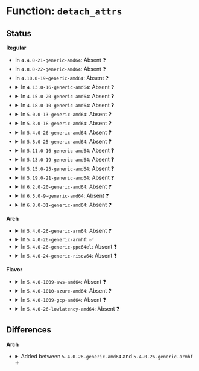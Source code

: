 # Function: <code>detach_attrs</code>

## Status
<b>Regular</b>
<ul>
<li>
In <code>4.4.0-21-generic-amd64</code>: Absent ❓
</li>
<li>
In <code>4.8.0-22-generic-amd64</code>: Absent ❓
</li>
<li>
In <code>4.10.0-19-generic-amd64</code>: Absent ❓
</li>
<li>
<details>
<summary>In <code>4.13.0-16-generic-amd64</code>: Absent ❓</summary>

```json
{
  "name": "detach_attrs",
  "collision_type": "Unique Static",
  "inline_type": "Selective",
  "funcs": [
    {
      "addr": 18446744071581857904,
      "name": "detach_attrs",
      "external": false,
      "loc": "fs/configfs/dir.c:556",
      "file": "fs/configfs/dir.c",
      "inline": "not declared, inlined",
      "caller_inline": [],
      "caller_func": [
        "fs/configfs/dir.c:configfs_rmdir",
        "fs/configfs/dir.c:configfs_detach_group"
      ]
    }
  ],
  "symbols": [
    {
      "addr": 18446744071581857904,
      "name": "detach_attrs.isra.21",
      "section": ".text",
      "bind": "STB_LOCAL",
      "size": 270
    }
  ]
}
```
</details>
</li>
<li>
<details>
<summary>In <code>4.15.0-20-generic-amd64</code>: Absent ❓</summary>

```json
{
  "name": "detach_attrs",
  "collision_type": "Unique Static",
  "inline_type": "Selective",
  "funcs": [
    {
      "addr": 18446744071582007792,
      "name": "detach_attrs",
      "external": false,
      "loc": "fs/configfs/dir.c:556",
      "file": "fs/configfs/dir.c",
      "inline": "not declared, inlined",
      "caller_inline": [],
      "caller_func": [
        "fs/configfs/dir.c:configfs_rmdir",
        "fs/configfs/dir.c:configfs_detach_group"
      ]
    }
  ],
  "symbols": [
    {
      "addr": 18446744071582007792,
      "name": "detach_attrs.isra.21",
      "section": ".text",
      "bind": "STB_LOCAL",
      "size": 270
    }
  ]
}
```
</details>
</li>
<li>
<details>
<summary>In <code>4.18.0-10-generic-amd64</code>: Absent ❓</summary>

```json
{
  "name": "detach_attrs",
  "collision_type": "Unique Static",
  "inline_type": "Selective",
  "funcs": [
    {
      "addr": 18446744071582194992,
      "name": "detach_attrs",
      "external": false,
      "loc": "fs/configfs/dir.c:556",
      "file": "fs/configfs/dir.c",
      "inline": "not declared, inlined",
      "caller_inline": [],
      "caller_func": [
        "fs/configfs/dir.c:configfs_rmdir",
        "fs/configfs/dir.c:configfs_detach_group"
      ]
    }
  ],
  "symbols": [
    {
      "addr": 18446744071582194992,
      "name": "detach_attrs.isra.25",
      "section": ".text",
      "bind": "STB_LOCAL",
      "size": 263
    }
  ]
}
```
</details>
</li>
<li>
<details>
<summary>In <code>5.0.0-13-generic-amd64</code>: Absent ❓</summary>

```json
{
  "name": "detach_attrs",
  "collision_type": "Unique Static",
  "inline_type": "Selective",
  "funcs": [
    {
      "addr": 18446744071582289424,
      "name": "detach_attrs",
      "external": false,
      "loc": "fs/configfs/dir.c:556",
      "file": "fs/configfs/dir.c",
      "inline": "not declared, inlined",
      "caller_inline": [],
      "caller_func": [
        "fs/configfs/dir.c:configfs_rmdir",
        "fs/configfs/dir.c:configfs_detach_group"
      ]
    }
  ],
  "symbols": [
    {
      "addr": 18446744071582289424,
      "name": "detach_attrs.isra.26",
      "section": ".text",
      "bind": "STB_LOCAL",
      "size": 263
    }
  ]
}
```
</details>
</li>
<li>
<details>
<summary>In <code>5.3.0-18-generic-amd64</code>: Absent ❓</summary>

```json
{
  "name": "detach_attrs",
  "collision_type": "Unique Static",
  "inline_type": "Selective",
  "funcs": [
    {
      "addr": 0,
      "name": "detach_attrs",
      "external": false,
      "loc": "fs/configfs/dir.c:572",
      "file": "fs/configfs/dir.c",
      "inline": "not declared, inlined",
      "caller_inline": [],
      "caller_func": [
        "fs/configfs/dir.c:configfs_rmdir",
        "fs/configfs/dir.c:configfs_detach_group"
      ]
    }
  ],
  "symbols": [
    {
      "addr": 18446744071582456816,
      "name": "detach_attrs.isra.0",
      "section": ".text",
      "bind": "STB_LOCAL",
      "size": 297
    },
    {
      "addr": 18446744071582463452,
      "name": "detach_attrs.isra.0.cold",
      "section": ".text",
      "bind": "STB_LOCAL",
      "size": 19
    }
  ]
}
```
</details>
</li>
<li>
<details>
<summary>In <code>5.4.0-26-generic-amd64</code>: Absent ❓</summary>

```json
{
  "name": "detach_attrs",
  "collision_type": "Unique Static",
  "inline_type": "Selective",
  "funcs": [
    {
      "addr": 18446744071582556640,
      "name": "detach_attrs",
      "external": false,
      "loc": "fs/configfs/dir.c:567",
      "file": "fs/configfs/dir.c",
      "inline": "not declared, inlined",
      "caller_inline": [],
      "caller_func": [
        "fs/configfs/dir.c:configfs_rmdir",
        "fs/configfs/dir.c:configfs_detach_group"
      ]
    }
  ],
  "symbols": [
    {
      "addr": 18446744071582556640,
      "name": "detach_attrs.isra.0",
      "section": ".text",
      "bind": "STB_LOCAL",
      "size": 290
    }
  ]
}
```
</details>
</li>
<li>
<details>
<summary>In <code>5.8.0-25-generic-amd64</code>: Absent ❓</summary>

```json
{
  "name": "detach_attrs",
  "collision_type": "Unique Static",
  "inline_type": "Selective",
  "funcs": [
    {
      "addr": 18446744071582861920,
      "name": "detach_attrs",
      "external": false,
      "loc": "fs/configfs/dir.c:567",
      "file": "fs/configfs/dir.c",
      "inline": "not declared, inlined",
      "caller_inline": [],
      "caller_func": [
        "fs/configfs/dir.c:configfs_unregister_subsystem",
        "fs/configfs/dir.c:configfs_unregister_group",
        "fs/configfs/dir.c:configfs_rmdir",
        "fs/configfs/dir.c:configfs_rmdir"
      ]
    }
  ],
  "symbols": [
    {
      "addr": 18446744071582861920,
      "name": "detach_attrs.isra.0",
      "section": ".text",
      "bind": "STB_LOCAL",
      "size": 316
    }
  ]
}
```
</details>
</li>
<li>
<details>
<summary>In <code>5.11.0-16-generic-amd64</code>: Absent ❓</summary>

```json
{
  "name": "detach_attrs",
  "collision_type": "Unique Static",
  "inline_type": "Selective",
  "funcs": [
    {
      "addr": 18446744071582934912,
      "name": "detach_attrs",
      "external": false,
      "loc": "fs/configfs/dir.c:568",
      "file": "fs/configfs/dir.c",
      "inline": "not declared, inlined",
      "caller_inline": [],
      "caller_func": [
        "fs/configfs/dir.c:configfs_unregister_subsystem",
        "fs/configfs/dir.c:configfs_unregister_group",
        "fs/configfs/dir.c:configfs_rmdir",
        "fs/configfs/dir.c:configfs_rmdir"
      ]
    }
  ],
  "symbols": [
    {
      "addr": 18446744071582934912,
      "name": "detach_attrs.isra.0",
      "section": ".text",
      "bind": "STB_LOCAL",
      "size": 316
    }
  ]
}
```
</details>
</li>
<li>
<details>
<summary>In <code>5.13.0-19-generic-amd64</code>: Absent ❓</summary>

```json
{
  "name": "detach_attrs",
  "collision_type": "Unique Static",
  "inline_type": "Selective",
  "funcs": [
    {
      "addr": 18446744071582962368,
      "name": "detach_attrs",
      "external": false,
      "loc": "fs/configfs/dir.c:566",
      "file": "fs/configfs/dir.c",
      "inline": "not declared, inlined",
      "caller_inline": [],
      "caller_func": [
        "fs/configfs/dir.c:configfs_unregister_subsystem",
        "fs/configfs/dir.c:configfs_unregister_group",
        "fs/configfs/dir.c:configfs_rmdir",
        "fs/configfs/dir.c:configfs_rmdir"
      ]
    }
  ],
  "symbols": [
    {
      "addr": 18446744071582962368,
      "name": "detach_attrs.isra.0",
      "section": ".text",
      "bind": "STB_LOCAL",
      "size": 316
    }
  ]
}
```
</details>
</li>
<li>
<details>
<summary>In <code>5.15.0-25-generic-amd64</code>: Absent ❓</summary>

```json
{
  "name": "detach_attrs",
  "collision_type": "Unique Static",
  "inline_type": "Selective",
  "funcs": [
    {
      "addr": 18446744071583297984,
      "name": "detach_attrs",
      "external": false,
      "loc": "fs/configfs/dir.c:549",
      "file": "fs/configfs/dir.c",
      "inline": "not declared, inlined",
      "caller_inline": [],
      "caller_func": [
        "fs/configfs/dir.c:configfs_unregister_subsystem",
        "fs/configfs/dir.c:configfs_unregister_group",
        "fs/configfs/dir.c:configfs_rmdir",
        "fs/configfs/dir.c:configfs_rmdir"
      ]
    }
  ],
  "symbols": [
    {
      "addr": 18446744071583297984,
      "name": "detach_attrs.isra.0",
      "section": ".text",
      "bind": "STB_LOCAL",
      "size": 316
    }
  ]
}
```
</details>
</li>
<li>
<details>
<summary>In <code>5.19.0-21-generic-amd64</code>: Absent ❓</summary>

```json
{
  "name": "detach_attrs",
  "collision_type": "Unique Static",
  "inline_type": "Selective",
  "funcs": [
    {
      "addr": 18446744071583806432,
      "name": "detach_attrs",
      "external": false,
      "loc": "fs/configfs/dir.c:549",
      "file": "fs/configfs/dir.c",
      "inline": "not declared, inlined",
      "caller_inline": [],
      "caller_func": [
        "fs/configfs/dir.c:configfs_unregister_subsystem",
        "fs/configfs/dir.c:configfs_unregister_group",
        "fs/configfs/dir.c:configfs_rmdir",
        "fs/configfs/dir.c:configfs_rmdir"
      ]
    }
  ],
  "symbols": [
    {
      "addr": 18446744071583806432,
      "name": "detach_attrs.isra.0",
      "section": ".text",
      "bind": "STB_LOCAL",
      "size": 324
    }
  ]
}
```
</details>
</li>
<li>
<details>
<summary>In <code>6.2.0-20-generic-amd64</code>: Absent ❓</summary>

```json
{
  "name": "detach_attrs",
  "collision_type": "Unique Static",
  "inline_type": "Selective",
  "funcs": [
    {
      "addr": 18446744071584427312,
      "name": "detach_attrs",
      "external": false,
      "loc": "fs/configfs/dir.c:551",
      "file": "fs/configfs/dir.c",
      "inline": "not declared, inlined",
      "caller_inline": [],
      "caller_func": [
        "fs/configfs/dir.c:configfs_unregister_subsystem",
        "fs/configfs/dir.c:configfs_unregister_group",
        "fs/configfs/dir.c:configfs_rmdir",
        "fs/configfs/dir.c:configfs_rmdir"
      ]
    }
  ],
  "symbols": [
    {
      "addr": 18446744071584427312,
      "name": "detach_attrs.isra.0",
      "section": ".text",
      "bind": "STB_LOCAL",
      "size": 318
    }
  ]
}
```
</details>
</li>
<li>
<details>
<summary>In <code>6.5.0-9-generic-amd64</code>: Absent ❓</summary>

```json
{
  "name": "detach_attrs",
  "collision_type": "Unique Static",
  "inline_type": "Selective",
  "funcs": [
    {
      "addr": 18446744071584656048,
      "name": "detach_attrs",
      "external": false,
      "loc": "fs/configfs/dir.c:551",
      "file": "fs/configfs/dir.c",
      "inline": "not declared, inlined",
      "caller_inline": [],
      "caller_func": [
        "fs/configfs/dir.c:configfs_unregister_subsystem",
        "fs/configfs/dir.c:configfs_unregister_group",
        "fs/configfs/dir.c:configfs_rmdir",
        "fs/configfs/dir.c:configfs_rmdir"
      ]
    }
  ],
  "symbols": [
    {
      "addr": 18446744071584656048,
      "name": "detach_attrs.isra.0",
      "section": ".text",
      "bind": "STB_LOCAL",
      "size": 318
    }
  ]
}
```
</details>
</li>
<li>
<details>
<summary>In <code>6.8.0-31-generic-amd64</code>: Absent ❓</summary>

```json
{
  "name": "detach_attrs",
  "collision_type": "Unique Static",
  "inline_type": "Selective",
  "funcs": [
    {
      "addr": 18446744071584888720,
      "name": "detach_attrs",
      "external": false,
      "loc": "fs/configfs/dir.c:551",
      "file": "fs/configfs/dir.c",
      "inline": "not declared, inlined",
      "caller_inline": [],
      "caller_func": [
        "fs/configfs/dir.c:configfs_unregister_subsystem",
        "fs/configfs/dir.c:configfs_unregister_group",
        "fs/configfs/dir.c:configfs_rmdir",
        "fs/configfs/dir.c:configfs_rmdir"
      ]
    }
  ],
  "symbols": [
    {
      "addr": 18446744071584888720,
      "name": "detach_attrs.isra.0",
      "section": ".text",
      "bind": "STB_LOCAL",
      "size": 321
    }
  ]
}
```
</details>
</li>
</ul>
<b>Arch</b>
<ul>
<li>
<details>
<summary>In <code>5.4.0-26-generic-arm64</code>: Absent ❓</summary>

```json
{
  "name": "detach_attrs",
  "collision_type": "Unique Static",
  "inline_type": "Selective",
  "funcs": [
    {
      "addr": 18446603336494194504,
      "name": "detach_attrs",
      "external": false,
      "loc": "fs/configfs/dir.c:567",
      "file": "fs/configfs/dir.c",
      "inline": "not declared, inlined",
      "caller_inline": [],
      "caller_func": [
        "fs/configfs/dir.c:configfs_rmdir",
        "fs/configfs/dir.c:configfs_detach_group"
      ]
    }
  ],
  "symbols": [
    {
      "addr": 18446603336494194504,
      "name": "detach_attrs.isra.0",
      "section": ".text",
      "bind": "STB_LOCAL",
      "size": 424
    }
  ]
}
```
</details>
</li>
<li>
<details>
<summary>In <code>5.4.0-26-generic-armhf</code>: ✅</summary>

```c
void detach_attrs(struct config_item * item)
```

```json
{
  "name": "detach_attrs",
  "collision_type": "Unique Static",
  "inline_type": "No",
  "funcs": [
    {
      "addr": 3227632308,
      "name": "detach_attrs",
      "external": false,
      "loc": "fs/configfs/dir.c:567",
      "file": "fs/configfs/dir.c",
      "inline": "seen, unknown",
      "caller_inline": [],
      "caller_func": [
        "fs/configfs/dir.c:configfs_rmdir",
        "fs/configfs/dir.c:configfs_detach_group"
      ]
    }
  ],
  "symbols": [
    {
      "addr": 3227632308,
      "name": "detach_attrs",
      "section": ".text",
      "bind": "STB_LOCAL",
      "size": 396
    }
  ]
}
```
</details>
</li>
<li>
<details>
<summary>In <code>5.4.0-26-generic-ppc64el</code>: Absent ❓</summary>

```json
{
  "name": "detach_attrs",
  "collision_type": "Unique Static",
  "inline_type": "Selective",
  "funcs": [
    {
      "addr": 13835058055287889536,
      "name": "detach_attrs",
      "external": false,
      "loc": "fs/configfs/dir.c:567",
      "file": "fs/configfs/dir.c",
      "inline": "not declared, inlined",
      "caller_inline": [],
      "caller_func": [
        "fs/configfs/dir.c:configfs_rmdir",
        "fs/configfs/dir.c:configfs_detach_group"
      ]
    }
  ],
  "symbols": [
    {
      "addr": 13835058055287889536,
      "name": "detach_attrs.isra.0",
      "section": ".text",
      "bind": "STB_LOCAL",
      "size": 508
    }
  ]
}
```
</details>
</li>
<li>
<details>
<summary>In <code>5.4.0-24-generic-riscv64</code>: Absent ❓</summary>

```json
{
  "name": "detach_attrs",
  "collision_type": "Unique Static",
  "inline_type": "Selective",
  "funcs": [
    {
      "addr": 18446743936273656506,
      "name": "detach_attrs",
      "external": false,
      "loc": "fs/configfs/dir.c:567",
      "file": "fs/configfs/dir.c",
      "inline": "not declared, inlined",
      "caller_inline": [],
      "caller_func": [
        "fs/configfs/dir.c:configfs_rmdir",
        "fs/configfs/dir.c:configfs_detach_group"
      ]
    }
  ],
  "symbols": [
    {
      "addr": 18446743936273656506,
      "name": "detach_attrs.isra.0",
      "section": ".text",
      "bind": "STB_LOCAL",
      "size": 408
    }
  ]
}
```
</details>
</li>
</ul>
<b>Flavor</b>
<ul>
<li>
<details>
<summary>In <code>5.4.0-1009-aws-amd64</code>: Absent ❓</summary>

```json
{
  "name": "detach_attrs",
  "collision_type": "Unique Static",
  "inline_type": "Selective",
  "funcs": [
    {
      "addr": 18446744071582525376,
      "name": "detach_attrs",
      "external": false,
      "loc": "fs/configfs/dir.c:567",
      "file": "fs/configfs/dir.c",
      "inline": "not declared, inlined",
      "caller_inline": [],
      "caller_func": [
        "fs/configfs/dir.c:configfs_rmdir",
        "fs/configfs/dir.c:configfs_detach_group"
      ]
    }
  ],
  "symbols": [
    {
      "addr": 18446744071582525376,
      "name": "detach_attrs.isra.0",
      "section": ".text",
      "bind": "STB_LOCAL",
      "size": 290
    }
  ]
}
```
</details>
</li>
<li>
<details>
<summary>In <code>5.4.0-1010-azure-amd64</code>: Absent ❓</summary>

```json
{
  "name": "detach_attrs",
  "collision_type": "Unique Static",
  "inline_type": "Selective",
  "funcs": [
    {
      "addr": 18446744071582462544,
      "name": "detach_attrs",
      "external": false,
      "loc": "fs/configfs/dir.c:567",
      "file": "fs/configfs/dir.c",
      "inline": "not declared, inlined",
      "caller_inline": [],
      "caller_func": [
        "fs/configfs/dir.c:configfs_rmdir",
        "fs/configfs/dir.c:configfs_detach_group"
      ]
    }
  ],
  "symbols": [
    {
      "addr": 18446744071582462544,
      "name": "detach_attrs.isra.0",
      "section": ".text",
      "bind": "STB_LOCAL",
      "size": 290
    }
  ]
}
```
</details>
</li>
<li>
<details>
<summary>In <code>5.4.0-1009-gcp-amd64</code>: Absent ❓</summary>

```json
{
  "name": "detach_attrs",
  "collision_type": "Unique Static",
  "inline_type": "Selective",
  "funcs": [
    {
      "addr": 18446744071582515856,
      "name": "detach_attrs",
      "external": false,
      "loc": "fs/configfs/dir.c:567",
      "file": "fs/configfs/dir.c",
      "inline": "not declared, inlined",
      "caller_inline": [],
      "caller_func": [
        "fs/configfs/dir.c:configfs_rmdir",
        "fs/configfs/dir.c:configfs_detach_group"
      ]
    }
  ],
  "symbols": [
    {
      "addr": 18446744071582515856,
      "name": "detach_attrs.isra.0",
      "section": ".text",
      "bind": "STB_LOCAL",
      "size": 290
    }
  ]
}
```
</details>
</li>
<li>
<details>
<summary>In <code>5.4.0-26-lowlatency-amd64</code>: Absent ❓</summary>

```json
{
  "name": "detach_attrs",
  "collision_type": "Unique Static",
  "inline_type": "Selective",
  "funcs": [
    {
      "addr": 18446744071582596480,
      "name": "detach_attrs",
      "external": false,
      "loc": "fs/configfs/dir.c:567",
      "file": "fs/configfs/dir.c",
      "inline": "not declared, inlined",
      "caller_inline": [],
      "caller_func": [
        "fs/configfs/dir.c:configfs_rmdir",
        "fs/configfs/dir.c:configfs_detach_group"
      ]
    }
  ],
  "symbols": [
    {
      "addr": 18446744071582596480,
      "name": "detach_attrs.isra.0",
      "section": ".text",
      "bind": "STB_LOCAL",
      "size": 288
    }
  ]
}
```
</details>
</li>
</ul>

## Differences
<b>Arch</b>
<ul>
<li>
<details>
<summary>Added between <code>5.4.0-26-generic-amd64</code> and <code>5.4.0-26-generic-armhf</code> ➕</summary>

```c
void detach_attrs(struct config_item * item)
```
</details>
</li>
</ul>
